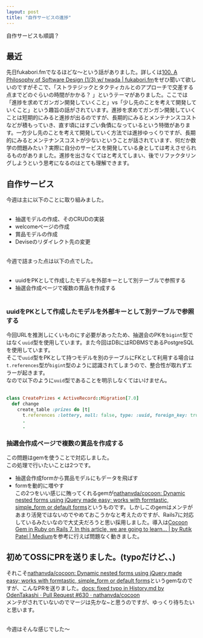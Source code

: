 ```yaml
---
layout: post
title: "自作サービスの進捗"
---
```

自作サービスも順調？

## 最近
先日fukabori.fmでなるほどな〜という話がありました。詳しくは[100\. A Philosophy of Software Design \(1/3\) w/ twada \| fukabori\.fm](https://fukabori.fm/episode/100)をぜひ聞いて欲しいのですがそこで、「ストラテジックとタクティカルとのアプローチで交差する点までどのぐらいの時間がかかる？
」というテーマがありました。ここでは「進捗を求めてガンガン開発していくこと」vs「少し先のことを考えて開発していくこと」という趣旨の話がされています。進捗を求めてガンガン開発していくことは短期的にみると進捗が出るのですが、長期的にみるとメンテナンスコストなどが積もっていき、直す頃にはすごい負債になっているという特徴があります。一方少し先のことを考えて開発していく方法では進捗ゆっくりですが、長期的にみるとメンテナンスコストが少ないということが話されています、何だか数学の問題みたい？実際に自分のサービスを開発している身としては考えさせられるものがありました。進捗を出さなくてはと考えてしまい、後でリファクタリングしようという思考になるのはとても理解できます。
## 自作サービス
今週は主に以下のことに取り組みました。<br><br>
- 抽選モデルの作成、そのCRUDの実装
- welcomeページの作成
- 賞品モデルの作成
- Deviseのリダイレクト先の変更<br><br>

今週で詰まった点は以下の点でした。<br><br>

- uuidをPKとして作成したモデルを外部キーとして別テーブルで参照する
- 抽選会作成ページで複数の賞品を作成する<br><br>

### uuidをPKとして作成したモデルを外部キーとして別テーブルで参照する
今回URLを推測しにくいものにす必要があったため、抽選会のPKを`bigint`型ではなく`uuid`型を使用しています。また今回はDBにはRDBMSであるPostgreSQLを使用しています。<br>
そこで`uuid`型をPKとして持つモデルを別のテーブルにFKとして利用する場合は`t.references`型が`bigint`型のように認識されてしまうので、整合性が取れずエラーが起きます。<br>
なので以下のように`uuid`型であることを明示しなくてはいけません。<br><br>

```rb
class CreatePrizes < ActiveRecord::Migration[7.0]
  def change
    create_table :prizes do |t|
      t.references :lottery, null: false, type: :uuid, foreign_key: true, index: true
      .
      .
```

### 抽選会作成ページで複数の賞品を作成する
この問題はgemを使うことで対応しました。<br>
この処理で行いたいことは2つです。<br>
- 抽選会作成formから賞品モデルにもデータを飛ばす
- formを動的に増やす<br>
この2つをいい感じに賄ってくれるgemが[nathanvda/cocoon: Dynamic nested forms using jQuery made easy; works with formtastic, simple\_form or default forms](https://github.com/nathanvda/cocoon)というものです。しかしこのgemはメンテがあまり活発ではないのでやめておこうかなと考えたのですが、Rails7に対応しているみたいなので大丈夫だろうと思い採用しました。導入は[Cocoon Gem in Ruby on Rails 7\. In this article, we are going to learn… \| by Rutik Patel \| Medium](https://rutikkpatel.medium.com/cocoon-gem-in-ruby-on-rails-7-784b00e06bc2)を参考に行えば問題なく動きました。

## 初めてOSSにPRを送りました。(typoだけど、、)
それこそ[nathanvda/cocoon: Dynamic nested forms using jQuery made easy; works with formtastic, simple\_form or default forms](https://github.com/nathanvda/cocoon)というgemなのですが、こんなPRを送りました。[docs: fixed typo in History\.md by OdenTakashi · Pull Request \#630 · nathanvda/cocoon](https://github.com/nathanvda/cocoon/pull/630)<br>
メンテがされていないのでマージは先かな~と思うのですが、ゆっくり待ちたいと思います。<br><br>

今週はそんな感じでした〜
